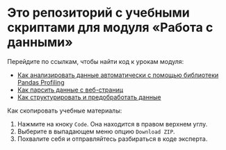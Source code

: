 # Это репозиторий с учебными скриптами для модуля «Работа с данными»

Перейдите по ссылкам, чтобы найти код к урокам модуля:
- [Как анализировать данные автоматически с помощью библиотеки Pandas Profiling](https://github.com/Eduson-DataScience/DataCollection/blob/main/%D0%9A%D0%B0%D0%BA%20%D0%B0%D0%BD%D0%B0%D0%BB%D0%B8%D0%B7%D0%B8%D1%80%D0%BE%D0%B2%D0%B0%D1%82%D1%8C%20%D0%B4%D0%B0%D0%BD%D0%BD%D1%8B%D0%B5%20%D0%B0%D0%B2%D1%82%D0%BE%D0%BC%D0%B0%D1%82%D0%B8%D1%87%D0%B5%D1%81%D0%BA%D0%B8%20%D1%81%20%D0%BF%D0%BE%D0%BC%D0%BE%D1%89%D1%8C%D1%8E%20%D0%B1%D0%B8%D0%B1%D0%BB%D0%B8%D0%BE%D1%82%D0%B5%D0%BA%D0%B8%20Pandas%20Profiling.ipynb)
- [Как парсить данные с веб-страниц](https://github.com/Eduson-DataScience/DataCollection/blob/main/%D0%9A%D0%B0%D0%BA%20%D0%BF%D0%B0%D1%80%D1%81%D0%B8%D1%82%D1%8C%20%D0%B4%D0%B0%D0%BD%D0%BD%D1%8B%D0%B5%20%D1%81%20%D0%B2%D0%B5%D0%B1-%D1%81%D1%82%D1%80%D0%B0%D0%BD%D0%B8%D1%86.ipynb)
- [Как структурировать и предобработать данные](https://github.com/Eduson-DataScience/DataCollection/blob/main/%D0%9A%D0%B0%D0%BA%20%D1%81%D1%82%D1%80%D1%83%D0%BA%D1%82%D1%83%D1%80%D0%B8%D1%80%D0%BE%D0%B2%D0%B0%D1%82%D1%8C%20%D0%B8%20%D0%BF%D1%80%D0%B5%D0%B4%D0%BE%D0%B1%D1%80%D0%B0%D0%B1%D0%BE%D1%82%D0%B0%D1%82%D1%8C%20%D0%B4%D0%B0%D0%BD%D0%BD%D1%8B%D0%B5%20.ipynb)

Как скопировать учебные материалы:
1. Нажмите на кноку <code>Code</code>. Она находится в правом верхнем углу.
2. Выберите в выпадающем меню опцию <code>Download ZIP</code>.
3. Похвалите себя и отправляйтесь разбираться в коде эксперта.
